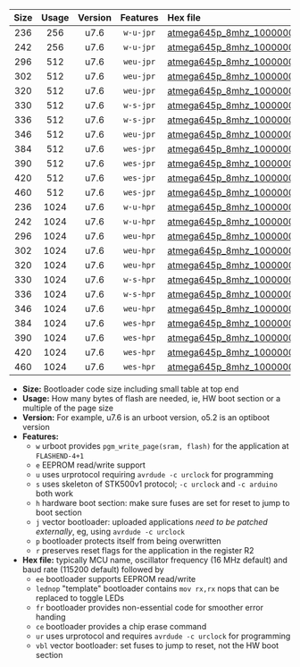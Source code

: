 |Size|Usage|Version|Features|Hex file|
|:-:|:-:|:-:|:-:|:--|
|236|256|u7.6|`w-u-jpr`|[atmega645p_8mhz_1000000bps_ur_vbl.hex](https://raw.githubusercontent.com/stefanrueger/urboot/main/bootloaders/atmega645p/fcpu_8mhz/1000000_bps/atmega645p_8mhz_1000000bps_ur_vbl.hex)|
|242|256|u7.6|`w-u-jpr`|[atmega645p_8mhz_1000000bps_lednop_ur_vbl.hex](https://raw.githubusercontent.com/stefanrueger/urboot/main/bootloaders/atmega645p/fcpu_8mhz/1000000_bps/atmega645p_8mhz_1000000bps_lednop_ur_vbl.hex)|
|296|512|u7.6|`weu-jpr`|[atmega645p_8mhz_1000000bps_ee_ur_vbl.hex](https://raw.githubusercontent.com/stefanrueger/urboot/main/bootloaders/atmega645p/fcpu_8mhz/1000000_bps/atmega645p_8mhz_1000000bps_ee_ur_vbl.hex)|
|302|512|u7.6|`weu-jpr`|[atmega645p_8mhz_1000000bps_ee_lednop_ur_vbl.hex](https://raw.githubusercontent.com/stefanrueger/urboot/main/bootloaders/atmega645p/fcpu_8mhz/1000000_bps/atmega645p_8mhz_1000000bps_ee_lednop_ur_vbl.hex)|
|320|512|u7.6|`weu-jpr`|[atmega645p_8mhz_1000000bps_ee_lednop_fr_ur_vbl.hex](https://raw.githubusercontent.com/stefanrueger/urboot/main/bootloaders/atmega645p/fcpu_8mhz/1000000_bps/atmega645p_8mhz_1000000bps_ee_lednop_fr_ur_vbl.hex)|
|330|512|u7.6|`w-s-jpr`|[atmega645p_8mhz_1000000bps_vbl.hex](https://raw.githubusercontent.com/stefanrueger/urboot/main/bootloaders/atmega645p/fcpu_8mhz/1000000_bps/atmega645p_8mhz_1000000bps_vbl.hex)|
|336|512|u7.6|`w-s-jpr`|[atmega645p_8mhz_1000000bps_lednop_vbl.hex](https://raw.githubusercontent.com/stefanrueger/urboot/main/bootloaders/atmega645p/fcpu_8mhz/1000000_bps/atmega645p_8mhz_1000000bps_lednop_vbl.hex)|
|346|512|u7.6|`weu-jpr`|[atmega645p_8mhz_1000000bps_ee_lednop_fr_ce_ur_vbl.hex](https://raw.githubusercontent.com/stefanrueger/urboot/main/bootloaders/atmega645p/fcpu_8mhz/1000000_bps/atmega645p_8mhz_1000000bps_ee_lednop_fr_ce_ur_vbl.hex)|
|384|512|u7.6|`wes-jpr`|[atmega645p_8mhz_1000000bps_ee_vbl.hex](https://raw.githubusercontent.com/stefanrueger/urboot/main/bootloaders/atmega645p/fcpu_8mhz/1000000_bps/atmega645p_8mhz_1000000bps_ee_vbl.hex)|
|390|512|u7.6|`wes-jpr`|[atmega645p_8mhz_1000000bps_ee_lednop_vbl.hex](https://raw.githubusercontent.com/stefanrueger/urboot/main/bootloaders/atmega645p/fcpu_8mhz/1000000_bps/atmega645p_8mhz_1000000bps_ee_lednop_vbl.hex)|
|420|512|u7.6|`wes-jpr`|[atmega645p_8mhz_1000000bps_ee_lednop_fr_vbl.hex](https://raw.githubusercontent.com/stefanrueger/urboot/main/bootloaders/atmega645p/fcpu_8mhz/1000000_bps/atmega645p_8mhz_1000000bps_ee_lednop_fr_vbl.hex)|
|460|512|u7.6|`wes-jpr`|[atmega645p_8mhz_1000000bps_ee_lednop_fr_ce_vbl.hex](https://raw.githubusercontent.com/stefanrueger/urboot/main/bootloaders/atmega645p/fcpu_8mhz/1000000_bps/atmega645p_8mhz_1000000bps_ee_lednop_fr_ce_vbl.hex)|
|236|1024|u7.6|`w-u-hpr`|[atmega645p_8mhz_1000000bps_ur.hex](https://raw.githubusercontent.com/stefanrueger/urboot/main/bootloaders/atmega645p/fcpu_8mhz/1000000_bps/atmega645p_8mhz_1000000bps_ur.hex)|
|242|1024|u7.6|`w-u-hpr`|[atmega645p_8mhz_1000000bps_lednop_ur.hex](https://raw.githubusercontent.com/stefanrueger/urboot/main/bootloaders/atmega645p/fcpu_8mhz/1000000_bps/atmega645p_8mhz_1000000bps_lednop_ur.hex)|
|296|1024|u7.6|`weu-hpr`|[atmega645p_8mhz_1000000bps_ee_ur.hex](https://raw.githubusercontent.com/stefanrueger/urboot/main/bootloaders/atmega645p/fcpu_8mhz/1000000_bps/atmega645p_8mhz_1000000bps_ee_ur.hex)|
|302|1024|u7.6|`weu-hpr`|[atmega645p_8mhz_1000000bps_ee_lednop_ur.hex](https://raw.githubusercontent.com/stefanrueger/urboot/main/bootloaders/atmega645p/fcpu_8mhz/1000000_bps/atmega645p_8mhz_1000000bps_ee_lednop_ur.hex)|
|320|1024|u7.6|`weu-hpr`|[atmega645p_8mhz_1000000bps_ee_lednop_fr_ur.hex](https://raw.githubusercontent.com/stefanrueger/urboot/main/bootloaders/atmega645p/fcpu_8mhz/1000000_bps/atmega645p_8mhz_1000000bps_ee_lednop_fr_ur.hex)|
|330|1024|u7.6|`w-s-hpr`|[atmega645p_8mhz_1000000bps.hex](https://raw.githubusercontent.com/stefanrueger/urboot/main/bootloaders/atmega645p/fcpu_8mhz/1000000_bps/atmega645p_8mhz_1000000bps.hex)|
|336|1024|u7.6|`w-s-hpr`|[atmega645p_8mhz_1000000bps_lednop.hex](https://raw.githubusercontent.com/stefanrueger/urboot/main/bootloaders/atmega645p/fcpu_8mhz/1000000_bps/atmega645p_8mhz_1000000bps_lednop.hex)|
|346|1024|u7.6|`weu-hpr`|[atmega645p_8mhz_1000000bps_ee_lednop_fr_ce_ur.hex](https://raw.githubusercontent.com/stefanrueger/urboot/main/bootloaders/atmega645p/fcpu_8mhz/1000000_bps/atmega645p_8mhz_1000000bps_ee_lednop_fr_ce_ur.hex)|
|384|1024|u7.6|`wes-hpr`|[atmega645p_8mhz_1000000bps_ee.hex](https://raw.githubusercontent.com/stefanrueger/urboot/main/bootloaders/atmega645p/fcpu_8mhz/1000000_bps/atmega645p_8mhz_1000000bps_ee.hex)|
|390|1024|u7.6|`wes-hpr`|[atmega645p_8mhz_1000000bps_ee_lednop.hex](https://raw.githubusercontent.com/stefanrueger/urboot/main/bootloaders/atmega645p/fcpu_8mhz/1000000_bps/atmega645p_8mhz_1000000bps_ee_lednop.hex)|
|420|1024|u7.6|`wes-hpr`|[atmega645p_8mhz_1000000bps_ee_lednop_fr.hex](https://raw.githubusercontent.com/stefanrueger/urboot/main/bootloaders/atmega645p/fcpu_8mhz/1000000_bps/atmega645p_8mhz_1000000bps_ee_lednop_fr.hex)|
|460|1024|u7.6|`wes-hpr`|[atmega645p_8mhz_1000000bps_ee_lednop_fr_ce.hex](https://raw.githubusercontent.com/stefanrueger/urboot/main/bootloaders/atmega645p/fcpu_8mhz/1000000_bps/atmega645p_8mhz_1000000bps_ee_lednop_fr_ce.hex)|

- **Size:** Bootloader code size including small table at top end
- **Usage:** How many bytes of flash are needed, ie, HW boot section or a multiple of the page size
- **Version:** For example, u7.6 is an urboot version, o5.2 is an optiboot version
- **Features:**
  + `w` urboot provides `pgm_write_page(sram, flash)` for the application at `FLASHEND-4+1`
  + `e` EEPROM read/write support
  + `u` uses urprotocol requiring `avrdude -c urclock` for programming
  + `s` uses skeleton of STK500v1 protocol; `-c urclock` and `-c arduino` both work
  + `h` hardware boot section: make sure fuses are set for reset to jump to boot section
  + `j` vector bootloader: uploaded applications *need to be patched externally*, eg, using `avrdude -c urclock`
  + `p` bootloader protects itself from being overwritten
  + `r` preserves reset flags for the application in the register R2
- **Hex file:** typically MCU name, oscillator frequency (16 MHz default) and baud rate (115200 default) followed by
  + `ee` bootloader supports EEPROM read/write
  + `lednop` "template" bootloader contains `mov rx,rx` nops that can be replaced to toggle LEDs
  + `fr` bootloader provides non-essential code for smoother error handing
  + `ce` bootloader provides a chip erase command
  + `ur` uses urprotocol and requires `avrdude -c urclock` for programming
  + `vbl` vector bootloader: set fuses to jump to reset, not the HW boot section
